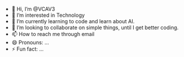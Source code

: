 - 👋 Hi, I’m @VCAV3
- 👀 I’m interested in Technology 
- 🌱 I’m currently learning to code and learn about AI.
- 💞️ I’m looking to collaborate on simple things,  until I get better coding.
- 📫 How to reach me through email 
- 😄 Pronouns: ...
- ⚡ Fun fact: ...

<!---
VCAV3/VCAV3 is a ✨ special ✨ repository because its `README.md` (this file) appears on your GitHub profile.
You can click the Preview link to take a look at your changes.
--->
